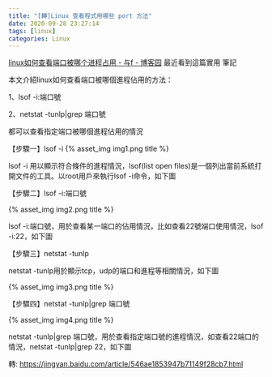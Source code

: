 ```yaml
---
title: "[轉]Linux 查看程式用哪些 port 方法"
date: 2020-09-28 23:27:14
tags: [linux]
categories: Linux
---
```


[linux如何查看端口被哪个进程占用 - 与f - 博客园](https://www.cnblogs.com/fps2tao/p/10042553.html)
最近看到這篇實用
筆記

<!--more-->

本文介紹linux如何查看端口被哪個進程佔用的方法：

1、lsof -i:端口號


2、netstat -tunlp|grep 端口號

都可以查看指定端口被哪個進程佔用的情況

【步驟一】lsof -i
{% asset_img img1.png title %}

lsof -i 用以顯示符合條件的進程情況，lsof(list open files)是一個列出當前系統打開文件的工具。以root用戶來執行lsof -i命令，如下圖

【步驟二】lsof -i:端口號

{% asset_img img2.png title %}

lsof -i:端口號，用於查看某一端口的佔用情況，比如查看22號端口使用情況，lsof -i:22，如下圖

【步驟三】netstat -tunlp

netstat -tunlp用於顯示tcp，udp的端口和進程等相關情況，如下圖

{% asset_img img3.png title %}

【步驟四】netstat -tunlp|grep 端口號

{% asset_img img4.png title %}

netstat -tunlp|grep 端口號，用於查看指定端口號的進程情況，如查看22端口的情況，netstat -tunlp|grep 22，如下圖

 

 

轉: https://jingyan.baidu.com/article/546ae1853947b71149f28cb7.html